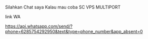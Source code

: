Silahkan Chat saya Kalau mau coba SC VPS MULTIPORT

link WA

https://api.whatsapp.com/send/?phone=6285754292950&text&type=phone_number&app_absent=0

